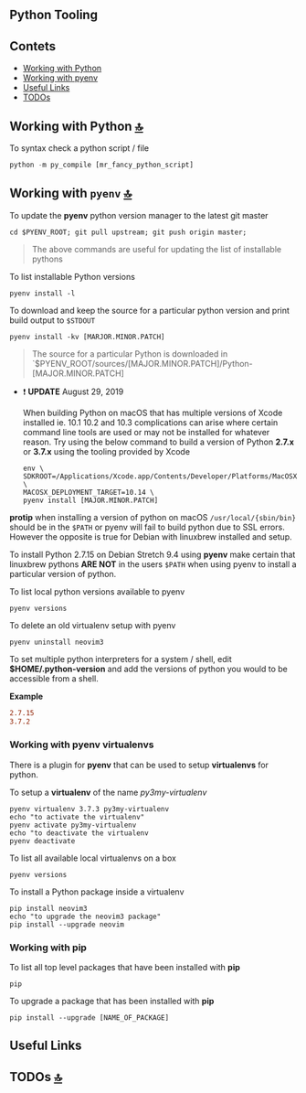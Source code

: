 ## Python Tooling

<a id="contents"></a>

## Contets

- [Working with Python](#working-with-python)
- [Working with pyenv](#working-with-pyenv)
- [Useful Links](#useful-links)
- [TODOs](#todos)

<a id="working-with-python"></a>

## Working with Python [🔝](#contents)

To syntax check a python script / file

```python
python -m py_compile [mr_fancy_python_script]
```

<a id="working-with-pyenv"></a>

## Working with `pyenv` [🔝](#contents)

To update the **pyenv** python version manager to the latest git master

```shell
cd $PYENV_ROOT; git pull upstream; git push origin master;
```

> The above commands are useful for updating the list of installable pythons

To list installable Python versions

```shell
pyenv install -l
```

To download and keep the source for a particular python version and print build output to `$STDOUT`

```shell
pyenv install -kv [MARJOR.MINOR.PATCH]
```

> The source for a particular Python is downloaded in `$PYENV_ROOT/sources/[MAJOR.MINOR.PATCH]/Python-[MAJOR.MINOR.PATCH]

- ❗️ **UPDATE** August 29, 2019

    When building Python on macOS that has multiple versions of Xcode installed ie. 10.1 10.2 and 10.3 complications can arise where certain command line tools are used or may not be installed for whatever reason. Try using the below command to build  a version of Python **2.7.x** or **3.7.x** using the tooling provided by Xcode

    ```shell
    env \
    SDKROOT=/Applications/Xcode.app/Contents/Developer/Platforms/MacOSX.platform/Developer/SDKs/MacOSX10.14.sdk \
    MACOSX_DEPLOYMENT_TARGET=10.14 \
    pyenv install [MAJOR.MINOR.PATCH]
    ```

**protip** when installing a version of python on macOS `/usr/local/{sbin/bin}` should be in the `$PATH` or pyenv will fail to build python due to SSL errors.  However the opposite is true for Debian with linuxbrew installed and setup.

To install Python 2.7.15 on Debian Stretch 9.4 using **pyenv** make certain that linuxbrew pythons **ARE NOT** in the users `$PATH` when using pyenv to install a particular version of python.

To list local python versions available to pyenv

```shell
pyenv versions
```

To delete an old virtualenv setup with pyenv

```shell
pyenv uninstall neovim3
```

To set multiple python interpreters for a system / shell, edit **$HOME/.python-version** and add the versions of python you would to be accessible from a shell.

<strong>Example</strong>

```conf
2.7.15
3.7.2
```

<a id="working-with-pyenv-virtualenvs"></a>

### Working with pyenv virtualenvs

There is a plugin for **pyenv** that can be used to setup **virtualenvs** for python.

To setup a **virtualenv** of the name _py3my-virtualenv_

```shell
pyenv virtualenv 3.7.3 py3my-virtualenv
echo "to activate the virtualenv"
pyenv activate py3my-virtualenv
echo "to deactivate the virtualenv
pyenv deactivate
```

To list all available local virtualenvs on a box

```shell
pyenv versions
```

To install a Python package inside a virtualenv

```shell
pip install neovim3
echo "to upgrade the neovim3 package"
pip install --upgrade neovim
```

<a id="working-with-pip"></a>

### Working with pip

To list all top level packages that have been installed with **pip**

```shell
pip
```

To upgrade a package that has been installed with **pip**

```shell
pip install --upgrade [NAME_OF_PACKAGE]
```

<a id="useful-links"></a>

## Useful Links

<a id="todos"></a>

## TODOs [🔝](#contents)
